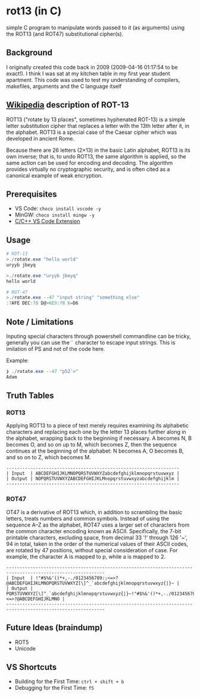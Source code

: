 # rot13 (in C)
simple C program to manipulate words passed to it (as arguments) using the ROT13 (and ROT47) substitutional cipher(s).

## Background
I originally created this code back in 2009 (2009-04-16 01:17:54 to be exact!). I think I was sat at my kitchen table in my first year student apartment. This code was used to test my understanding of compilers, makefiles, arguments and the C language itself

## [Wikipedia](https://en.wikipedia.org/wiki/ROT13) description of ROT-13
ROT13 ("rotate by 13 places", sometimes hyphenated ROT-13) is a simple letter substitution cipher that replaces a letter with the 13th letter after it, in the alphabet. ROT13 is a special case of the Caesar cipher which was developed in ancient Rome.

Because there are 26 letters (2×13) in the basic Latin alphabet, ROT13 is its own inverse; that is, to undo ROT13, the same algorithm is applied, so the same action can be used for encoding and decoding. The algorithm provides virtually no cryptographic security, and is often cited as a canonical example of weak encryption.

## Prerequisites
* VS Code: ```choco install vscode -y```
* MinGW: ```choco install mingw -y```
* [C/C++ VS Code Extension](https://marketplace.visualstudio.com/items?itemName=ms-vscode.cpptools)

## Usage
```powershell
# ROT-13
>./rotate.exe "hello world"
uryyb jbeyq

>./rotate.exe "uryyb jbeyq"
hello world

# ROT-47
>./rotate.exe --47 "input string" "something else"
:?AFE DEC:?8 D@>6E9:?8 6=D6
```

## Note / Limitations
Inputing special characters through powershell commandline can be tricky, generally you can use the ``` ` ``` character to escape input strings. This is imilation of PS and not of the code here.

Example:
```powershell
❯ ./rotate.exe --47 "p52`>"
Adam
```

## Truth Tables

### ROT13
Applying ROT13 to a piece of text merely requires examining its alphabetic characters and replacing each one by the letter 13 places further along in the alphabet, wrapping back to the beginning if necessary. A becomes N, B becomes O, and so on up to M, which becomes Z, then the sequence continues at the beginning of the alphabet: N becomes A, O becomes B, and so on to Z, which becomes M.

```
-----------------------------------------------------------------
| Input  | ABCDEFGHIJKLMNOPQRSTUVWXYZabcdefghijklmnopqrstuvwxyz |
| Output | NOPQRSTUVWXYZABCDEFGHIJKLMnopqrstuvwxyzabcdefghijklm |
-----------------------------------------------------------------
```

### ROT47
OT47 is a derivative of ROT13 which, in addition to scrambling the basic letters, treats numbers and common symbols. Instead of using the sequence A–Z as the alphabet, ROT47 uses a larger set of characters from the common character encoding known as ASCII. Specifically, the 7-bit printable characters, excluding space, from decimal 33 '!' through 126 '~', 94 in total, taken in the order of the numerical values of their ASCII codes, are rotated by 47 positions, without special consideration of case. For example, the character A is mapped to p, while a is mapped to 2.

```
-----------------------------------------------------------------------------------------------------------
| Input  | !"#$%&'()*+,-./0123456789:;<=>?@ABCDEFGHIJKLMNOPQRSTUVWXYZ[\]^_`abcdefghijklmnopqrstuvwxyz{|}~ |
| Output | PQRSTUVWXYZ[\]^_`abcdefghijklmnopqrstuvwxyz{|}~!"#$%&'()*+,-./0123456789:;<=>?@ABCDEFGHIJKLMNO |
-----------------------------------------------------------------------------------------------------------
```

## Future Ideas (braindump)
* ROT5
* Unicode

## VS Shortcuts
* Building for the First Time: ```ctrl + shift + b```
* Debugging for the First Time: ```f5```
